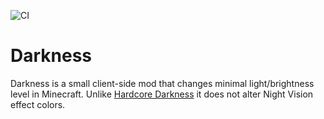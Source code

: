 ![CI](https://github.com/yamporg/darkness/workflows/CI/badge.svg)

# Darkness

Darkness is a small client-side mod that changes minimal light/brightness level in Minecraft.
Unlike [Hardcore Darkness](https://github.com/lumien231/Hardcore-Darkness) it does not alter Night Vision effect colors.
